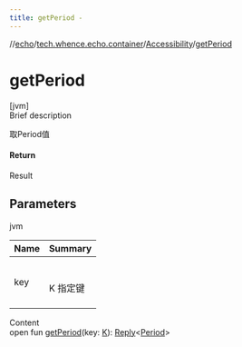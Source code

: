 ```yaml
---
title: getPeriod -
---
```

//[echo](../../index.md)/[tech.whence.echo.container](../index.md)/[Accessibility](index.md)/[getPeriod](get-period.md)



# getPeriod  
[jvm]  
Brief description  


取Period值



#### Return  


Result<Period>



## Parameters  
  
jvm  
  
|  Name|  Summary| 
|---|---|
| key| <br><br>K 指定键<br><br>
  
  
Content  
open fun [getPeriod](get-period.md)(key: [K](index.md)): [Reply](../-reply/index.md)<[Period](https://docs.oracle.com/javase/8/docs/api/java/time/Period.html)>  



